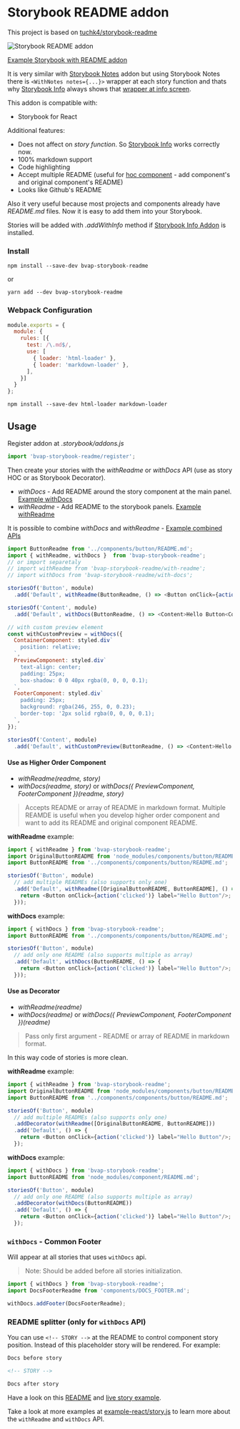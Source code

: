 # Storybook README addon
This project is based on [tuchk4/storybook-readme](https://github.com/tuchk4/storybook-readme)

![Storybook README addon](http://bvap-sg.s3.amazonaws.com/assets/images/bvap-storybook-readme.jpg)

[Example Storybook with README addon](https://baktiaditya.github.io/bvap-storybook-readme/?knob-alert=false&knob-success=false&knob-text=Hello%20Im%20Button&selectedKind=Custom%20Preview%20and%20Footer&selectedStory=Button&full=0&addons=1&stories=1&panelRight=1&addonPanel=storybook%2Factions%2Factions-panel)

It is very similar with [Storybook Notes](https://github.com/storybooks/storybook/tree/master/addons/notes) addon but using Storybook Notes there is `<WithNotes notes={...}>` wrapper at each story function and thats why [Storybook Info](https://github.com/storybooks/storybook/tree/master/addons/info) always shows that [wrapper at info screen](http://take.ms/95YnX).

This addon is compatible with:
- Storybook for React

Additional features:

* Does not affect on *story function*. So [Storybook Info](https://github.com/storybooks/storybook/tree/master/addons/info) works correctly now.
* 100% markdown support
* Code highlighting
* Accept multiple README (useful for [hoc component](https://medium.com/@franleplant/react-higher-order-components-in-depth-cf9032ee6c3e) - add component's and original component's README)
* Looks like Github's README

Also it very useful because most projects and components already have *README.md* files. Now it is easy to add them into your Storybook.

Stories will be added with *.addWithInfo* method if [Storybook Info Addon](https://github.com/storybooks/storybook/tree/master/addons/info) is installed.

### Install

`npm install --save-dev bvap-storybook-readme`

or

`yarn add --dev bvap-storybook-readme`

### Webpack Configuration

```js
module.exports = {
  module: {
    rules: [{
      test: /\.md$/,
      use: [
        { loader: 'html-loader' },
        { loader: 'markdown-loader' },
      ],
    }]
  }
};
```

`npm install --save-dev html-loader markdown-loader`

## Usage

Register addon at *.storybook/addons.js*

```js
import 'bvap-storybook-readme/register';
```

Then create your stories with the *withReadme* or *withDocs* API (use as story HOC or as Storybook Decorator).

- *withDocs* - Add README around the story component at the main panel. [Example withDocs](https://baktiaditya.github.io/bvap-storybook-readme/?knob-alert=false&knob-success=false&knob-text=Hello%20Im%20Button&selectedKind=withDocs%2FAs%20Decorator&selectedStory=Button&full=0&addons=1&stories=1&panelRight=1&addonPanel=storybook%2Factions%2Factions-panel)
- *withReadme* - Add README to the storybook panels. [Example withReadme](https://baktiaditya.github.io/bvap-storybook-readme/?knob-alert=false&knob-success=false&knob-text=Hello%20Im%20Button&selectedKind=withReadme%2F%20As%20Decorator&selectedStory=Button&full=0&addons=1&stories=1&panelRight=1&addonPanel=storybook%2Factions%2Factions-panel)

It is possible to combine *withDocs* and *withReadme* - [Example combined APIs](https://baktiaditya.github.io/bvap-storybook-readme/?knob-alert=false&knob-success=false&knob-text=Hello%20Im%20Button&selectedKind=withDocs%20and%20withReadme&selectedStory=Button&full=0&addons=1&stories=1&panelRight=1&addonPanel=storybook%2Factions%2Factions-panel)

```js
import ButtonReadme from '../components/button/README.md';
import { withReadme, withDocs }  from 'bvap-storybook-readme';
// or import separetaly
// import withReadme from 'bvap-storybook-readme/with-readme';
// import withDocs from 'bvap-storybook-readme/with-docs';

storiesOf('Button', module)
  .add('Default', withReadme(ButtonReadme, () => <Button onClick={action('clicked')} label="Hello Button"/>))

storiesOf('Content', module)
  .add('Default', withDocs(ButtonReadme, () => <Content>Hello Button<Content/>))

// with custom preview element
const withCustomPreview = withDocs({
  ContainerComponent: styled.div`
    position: relative;
  `,
  PreviewComponent: styled.div`
    text-align: center;
    padding: 25px;
    box-shadow: 0 0 40px rgba(0, 0, 0, 0.1);
  `,
  FooterComponent: styled.div`
    padding: 25px;
    background: rgba(246, 255, 0, 0.23);
    border-top: '2px solid rgba(0, 0, 0, 0.1);
  `,
});

storiesOf('Content', module)
  .add('Default', withCustomPreview(ButtonReadme, () => <Content>Hello Button<Content/>))
```

#### Use as Higher Order Component

- *withReadme(readme, story)*
- *withDocs(readme, story)* or *withDocs({ PreviewComponent, FooterComponent })(readme, story)*

> Accepts README or array of README in markdown format.
> Multiple REAMDE is useful when you develop higher order component and want to add its README and original component README.

**withReadme** example:
```js
import { withReadme } from 'bvap-storybook-readme';
import OriginalButtonREADME from 'node_modules/components/button/README.md';
import ButtonREADME from '../components/components/button/README.md';

storiesOf('Button', module)
  // add multiple READMEs (also supports only one)
  .add('Default', withReadme([OriginalButtonREADME, ButtonREADME], () => {
    return <Button onClick={action('clicked')} label="Hello Button"/>;
  }));
```

**withDocs** example:
```js
import { withDocs } from 'bvap-storybook-readme';
import ButtonREADME from '../components/components/button/README.md';

storiesOf('Button', module)
  // add only one README (also supports multiple as array)
  .add('Default', withDocs(ButtonREADME, () => {
    return <Button onClick={action('clicked')} label="Hello Button"/>;
  }));
```

#### Use as Decorator

- *withReadme(readme)*
- *withDocs(readme)* or *withDocs({ PreviewComponent, FooterComponent })(readme)*

> Pass only first argument - README or array of README in markdown format.

In this way code of stories is more clean.

**withReadme** example:
```js
import { withReadme } from 'bvap-storybook-readme';
import OriginalButtonREADME from 'node_modules/components/button/README.md';
import ButtonREADME from '../components/components/button/README.md';

storiesOf('Button', module)
  // add multiple READMEs (also supports only one)
  .addDecorator(withReadme([OriginalButtonREADME, ButtonREADME]))
  .add('Default', () => {
    return <Button onClick={action('clicked')} label="Hello Button"/>;
  });
```

**withDocs** example:
```js
import { withDocs } from 'bvap-storybook-readme';
import ButtonREADME from 'node_modules/component/README.md';

storiesOf('Button', module)
  // add only one README (also supports multiple as array)
  .addDecorator(withDocs(ButtonREADME))
  .add('Default', () => {
    return <Button onClick={action('clicked')} label="Hello Button"/>;
  });
```



### `withDocs` - Common Footer

Will appear at all stories that uses `withDocs` api.

> Note: Should be added before all stories initialization.

```js
import { withDocs } from 'bvap-storybook-readme';
import DocsFooterReadme from 'components/DOCS_FOOTER.md';

withDocs.addFooter(DocsFooterReadme);
```

### README splitter (only for `withDocs` API)

You can use `<!-- STORY -->` at the README to control component story position.
Instead of this placeholder story will be rendered. For example:

```md
Docs before story

<!-- STORY -->

Docs after story
```

Have a look on this [README](packages/example-react/components/Button/DOCS.md) and [live story example](https://baktiaditya.github.io/bvap-storybook-readme/?knob-alert=false&knob-success=false&knob-text=Hello%20Im%20Button&selectedKind=Custom%20Preview%20and%20Footer&selectedStory=Button&full=0&addons=1&stories=1&panelRight=1&addonPanel=storybook%2Factions%2Factions-panel).

Take a look at more examples at [example-react/story.js](packages/example-react/story.js) to learn more about the `withReadme` and `withDocs` API.
